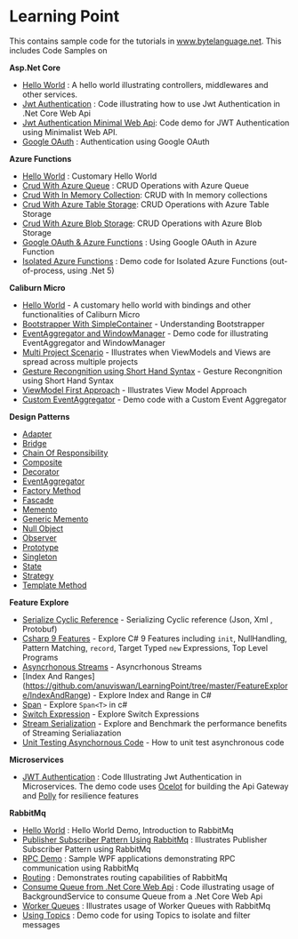 # Learning Point

This contains sample code for the tutorials in www.bytelanguage.net.  This includes Code Samples on

**Asp.Net Core**
- [Hello World](https://github.com/anuviswan/LearningPoint/tree/master/AspNetCore/MyFirstApp) : A hello world illustrating controllers, middlewares and other services.
- [Jwt Authentication](https://github.com/anuviswan/LearningPoint/tree/master/AspNetCore/JwtExample) : Code illustrating how to use Jwt Authentication in .Net Core Web Api
- [Jwt Authentication Minimal Web Api](https://github.com/anuviswan/LearningPoint/tree/master/AspNetCore/MinimalWebAPi): Code demo for JWT Authentication using Minimalist Web API.
- [Google OAuth](https://github.com/anuviswan/LearningPoint/tree/master/AspNetCore/WebAppOAuthDemo) : Authentication using Google OAuth

**Azure Functions**
- [Hello World](https://github.com/anuviswan/LearningPoint/tree/master/AzureFunctions/AzureFunctions/HelloWorld) : Customary Hello World
- [Crud With Azure Queue](https://github.com/anuviswan/LearningPoint/tree/master/AzureFunctions/AzureFunctions/AzureFunc.Crud.Queue) : CRUD Operations with Azure Queue
- [Crud With In Memory Collection](https://github.com/anuviswan/LearningPoint/tree/master/AzureFunctions/AzureFunctions/AzureFunc.Crud.MemoryCollection): CRUD with In memory collections
- [Crud With Azure Table Storage](https://github.com/anuviswan/LearningPoint/tree/master/AzureFunctions/AzureFunctions/AzureFunc.Crud.TableStorage): CRUD Operations with Azure Table Storage
- [Crud With Azure Blob Storage](https://github.com/anuviswan/LearningPoint/tree/master/AzureFunctions/AzureFunctions/AzureFunc.Crud.Blob): CRUD Operations with Azure Blob Storage
- [Google OAuth & Azure Functions](https://github.com/anuviswan/LearningPoint/tree/master/AzureFunctions/AzureFunctions/GoogleAuthentication) : Using Google OAuth in Azure Function
- [Isolated Azure Functions](https://github.com/anuviswan/LearningPoint/tree/master/AzureFunctions/IsolatedFunctionApps) : Demo code for Isolated Azure Functions (out-of-process, using .Net 5)

**Caliburn Micro**
 - [Hello World](https://github.com/anuviswan/LearningPoint/tree/master/CMDemo/App001) - A customary hello world with bindings and other functionalities of Caliburn Micro
 - [Bootstrapper With SimpleContainer](https://github.com/anuviswan/LearningPoint/tree/master/CMDemo/App002) - Understanding Bootstrapper 
 - [EventAggregator and WindowManager](https://github.com/anuviswan/LearningPoint/tree/master/CMDemo/App003.Ea.Wm) - Demo code for illustrating EventAggregator and WindowManager
 - [Multi Project Scenario](https://github.com/anuviswan/LearningPoint/tree/master/CMDemo/App003.MultiProject.Demo) - Illustrates when ViewModels and Views are spread across multiple projects
 - [Gesture Recongnition using Short Hand Syntax](https://github.com/anuviswan/LearningPoint/tree/master/CMDemo/App004.CustomTrigger) - Gesture Recongnition using Short Hand Syntax
 - [ViewModel First Approach](https://github.com/anuviswan/LearningPoint/tree/master/CMDemo/App005.ViewModelFirst) - Illustrates View Model Approach
 - [Custom EventAggregator](https://github.com/anuviswan/LearningPoint/tree/master/CMDemo/App006.CustomEventAggregator) - Demo code with a Custom Event Aggregator

**Design Patterns**
- [Adapter](https://github.com/anuviswan/LearningPoint/tree/master/Design%20Patterns/Adapter)
- [Bridge](https://github.com/anuviswan/LearningPoint/tree/master/Design%20Patterns/Bridge)
- [Chain Of Responsibility](https://github.com/anuviswan/LearningPoint/tree/master/Design%20Patterns/CoR/CoR)
- [Composite](https://github.com/anuviswan/LearningPoint/tree/master/Design%20Patterns/Composite)
- [Decorator](https://github.com/anuviswan/LearningPoint/tree/master/Design%20Patterns/Decorator)
- [EventAggregator](https://github.com/anuviswan/LearningPoint/tree/master/Design%20Patterns/EventAggregator.Simple)
- [Factory Method](https://github.com/anuviswan/LearningPoint/tree/master/Design%20Patterns/FactoryMethod)
- [Fascade](https://github.com/anuviswan/LearningPoint/tree/master/Design%20Patterns/Fascade)
- [Memento](https://github.com/anuviswan/LearningPoint/tree/master/Design%20Patterns/Memento)
- [Generic Memento](https://github.com/anuviswan/LearningPoint/tree/master/Design%20Patterns/GenericMemento)
- [Null Object](https://github.com/anuviswan/LearningPoint/tree/master/Design%20Patterns/NullObject)
- [Observer](https://github.com/anuviswan/LearningPoint/tree/master/Design%20Patterns/Observer)
- [Prototype](https://github.com/anuviswan/LearningPoint/tree/master/Design%20Patterns/Prototype)
- [Singleton](https://github.com/anuviswan/LearningPoint/tree/master/Design%20Patterns/Singleton)
- [State](https://github.com/anuviswan/LearningPoint/tree/master/Design%20Patterns/State)
- [Strategy](https://github.com/anuviswan/LearningPoint/tree/master/Design%20Patterns/Strategy)
- [Template Method](https://github.com/anuviswan/LearningPoint/tree/master/Design%20Patterns/Template)

**Feature Explore**
- [Serialize Cyclic Reference](https://github.com/anuviswan/LearningPoint/tree/master/FeatureExplore/SerializationCyclicReference) - Serializing Cyclic reference (Json, Xml , Protobuf)
- [Csharp 9 Features](https://github.com/anuviswan/LearningPoint/tree/master/FeatureExplore/CSharp9) - Explore C# 9 Features including `init`, NullHandling, Pattern Matching, `record`, Target Typed `new` Expressions, Top Level Programs
- [Asyncrhonous Streams](https://github.com/anuviswan/LearningPoint/tree/master/FeatureExplore/AsynchronousStreams) - Asyncrhonous Streams
- [Index And Ranges] (https://github.com/anuviswan/LearningPoint/tree/master/FeatureExplore/IndexAndRange) - Explore Index and Range in C#
- [Span](https://github.com/anuviswan/LearningPoint/tree/master/FeatureExplore/Span) - Explore `Span<T>` in c#
- [Switch Expression](https://github.com/anuviswan/LearningPoint/tree/master/FeatureExplore/SwitchExpression) - Explore Switch Expressions
- [Stream Serialization](https://github.com/anuviswan/LearningPoint/tree/master/FeatureExplore/StreamSerialization) - Explore and Benchmark the performance benefits of Streaming Serialiazation 
- [Unit Testing Asynchornous Code](https://github.com/anuviswan/LearningPoint/tree/master/FeatureExplore/UnitTestingAsyncCode) - How to  unit test asynchronous code

**Microservices**
- [JWT Authentication](https://github.com/anuviswan/LearningPoint/tree/master/Microservices/AuthenticationDemo) : Code Illustrating Jwt Authentication in Microservices. The demo code uses [Ocelot](https://github.com/ThreeMammals/Ocelot) for building the Api Gateway and [Polly](https://github.com/App-vNext/Polly) for resilience features
 
**RabbitMq**

- [Hello World](https://github.com/anuviswan/LearningPoint/tree/master/RabbitMq/HelloWorld) : Hello World Demo, Introduction to RabbitMq
- [Publisher Subscriber Pattern Using RabbitMq](https://github.com/anuviswan/LearningPoint/tree/master/RabbitMq/PublishSubscriber) : Illustrates Publisher Subscriber Pattern using RabbitMq
- [RPC Demo](https://github.com/anuviswan/LearningPoint/tree/master/RabbitMq/Demo.Rpc) : Sample WPF applications demonstrating RPC communication using RabbitMq
- [Routing](https://github.com/anuviswan/LearningPoint/tree/master/RabbitMq/Routing) : Demonstrates routing capabilities of RabbitMq
- [Consume Queue from .Net Core Web Api](https://github.com/anuviswan/LearningPoint/tree/master/RabbitMq/WebApiBackgroundService) : Code illustrating usage of BackgroundService to consume Queue from a .Net Core Web Api
- [Worker Queues](https://github.com/anuviswan/LearningPoint/tree/master/RabbitMq/WorkerQueues) : Illustrates usage of Worker Queues with RabbitMq
- [Using Topics](https://github.com/anuviswan/LearningPoint/tree/master/RabbitMq/Topics) : Demo code for using Topics to isolate and filter messages

